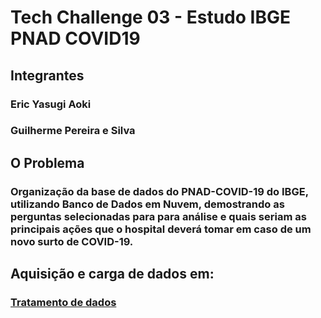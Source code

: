# Tech Challenge 03 - Estudo IBGE PNAD COVID19

## Integrantes
### Eric Yasugi Aoki
### Guilherme Pereira e Silva

## O Problema
### Organização da base de dados do PNAD-COVID-19 do IBGE, utilizando Banco de Dados em Nuvem, demostrando as perguntas selecionadas para para análise e quais seriam as principais ações que o hospital deverá tomar em caso de um novo surto de COVID-19.

## Aquisição e carga de dados em:
### <a href="https://github.com/guipereira42/3DTAT_TC_FIAP_03/blob/main/tratamento_de_dados.ipynb"> Tratamento de dados </a>
